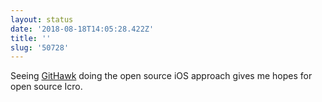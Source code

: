 ```yaml
---
layout: status
date: '2018-08-18T14:05:28.422Z'
title: ''
slug: '50728'
---
```

Seeing [GitHawk](https://github.com/GitHawkApp/GitHawk) doing the open source iOS approach gives me hopes for open source Icro.
